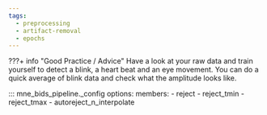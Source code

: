 ```yaml
---
tags:
  - preprocessing
  - artifact-removal
  - epochs
---
```


???+ info "Good Practice / Advice"
    Have a look at your raw data and train yourself to detect a blink, a heart
    beat and an eye movement.
    You can do a quick average of blink data and check what the amplitude looks
    like.

::: mne_bids_pipeline._config
    options:
      members:
        - reject
        - reject_tmin
        - reject_tmax
        - autoreject_n_interpolate
